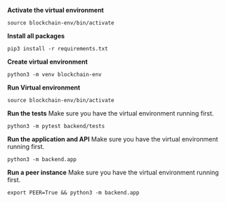 
**Activate the virtual environment**

```
source blockchain-env/bin/activate
```

**Install all packages**
```
pip3 install -r requirements.txt
```

**Create virtual environment**
```
python3 -m venv blockchain-env
```

**Run Virtual environment**
```
source blockchain-env/bin/activate
```

**Run the tests**
Make sure you have the virtual environment running first.
```
python3 -m pytest backend/tests
```

**Run the application and API**
Make sure you have the virtual environment running first.
```
python3 -m backend.app
```
**Run a peer instance**
Make sure you have the virtual environment running first.
```
export PEER=True && python3 -m backend.app
```